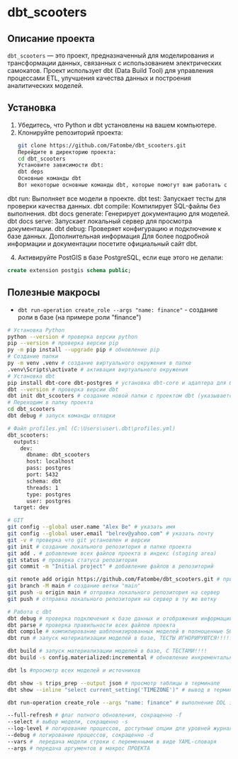 # dbt_scooters

## Описание проекта

`dbt_scooters` — это проект, предназначенный для моделирования и трансформации данных, связанных с использованием электрических самокатов. Проект использует dbt (Data Build Tool) для управления процессами ETL, улучшения качества данных и построения аналитических моделей.

## Установка

1. Убедитесь, что Python и dbt установлены на вашем компьютере.
2. Клонируйте репозиторий проекта:
   ```bash
   git clone https://github.com/Fatombe/dbt_scooters.git
   Перейдите в директорию проекта:
   cd dbt_scooters
   Установите зависимости dbt:
   dbt deps
   Основные команды dbt
   Вот некоторые основные команды dbt, которые помогут вам работать с проектом:
   ```

dbt run: Выполняет все модели в проекте.
dbt test: Запускает тесты для проверки качества данных.
dbt compile: Компилирует SQL-файлы без выполнения.
dbt docs generate: Генерирует документацию для моделей.
dbt docs serve: Запускает локальный сервер для просмотра документации.
dbt debug: Проверяет конфигурацию и подключение к базе данных.
Дополнительная информация
Для более подробной информации и документации посетите официальный сайт dbt.

4. Активируйте PostGIS в базе PostgreSQL, если еще этого не делали:

```sql
create extension postgis schema public;
```

## Полезные макросы

- `dbt run-operation create_role --args "name: finance"` - создание роли в базе (на примере роли "finance")

```bash
# Установка Python
python --version # проверка версии python
pip --version # проверка версии pip
py -m pip install --upgrade pip # обновление pip
# Создание папки
py -m venv .venv # создание виртуального окружения в папке
.venv\Scripts\activate # активация виртуального окружения
# Установка dbt
pip install dbt-core dbt-postgres # установка dbt-core и адаптера для базы данных PostgreSQL
dbt --version # проверка версии dbt
dbt init dbt_scooters # создание новой папки с проектом dbt (указывается данные базы) и файла profiles.yml
# Переходим в папку проекта
cd dbt_scooters
dbt debug # запуск команды отладки
```

```bash
# Файл profiles.yml (C:\Users\user\.dbt\profiles.yml)
dbt_scooters:
  outputs:
    dev:
      dbname: dbt_scooters
      host: localhost
      pass: postgres
      port: 5432
      schema: dbt
      threads: 1
      type: postgres
      user: postgres
  target: dev
```

```bash
# GIT
git config --global user.name "Alex Be" # указать имя
git config --global user.email "belrev@yahoo.com" # указать почту
git -v # проверка что git установлен и версии
git init # создание локального репозитория в папке проекта
git add . # добавление всех файлов проекта в индекс (staging area)
git status # проверка статуса репозитория
git commit -m "Initial project" # добавление файлов в репозиторий

git remote add origin https://github.com/Fatombe/dbt_scooters.git # привязка локального репозитория к серверу
git branch -M main # создание ветки "main"
git push -u origin main # отправка локального репозитория на сервер
git push # отправка локального репозитория на сервер в ту же ветку
```

```bash
# Работа с dbt
dbt debug # проверка подключения к базе данных и отображения информации для целей отладки, такой как достоверность вашего файла проекта, версия dbt и ваша установка любых необходимых зависимостей
dbt parse # проверка правильности всех файлов проекта
dbt compile # компилирование шаблонизированных моделей в полноценные SQL-скрипты
dbt run # запуск материализации моделей в базе, ТЕСТЫ ИГНОРИРУЮТСЯ!!!!!

dbt build # запуск материализации моделей в базе, С ТЕСТАМИ!!!!
dbt build -s config.materialized:incremental # обновление инкрементальных моделей

dbt ls #просмотр всех моделей и источников

dbt show -s trips_prep --output json # просмотр таблицы в терминале
dbt show --inline "select current_setting('TIMEZONE')" # вывод в терминал информации о текущей зоне времени

dbt run-operation create_role --args "name: finance" # выполнение DDL запросов

--full-refresh # флаг полного обновления, сокращенно -f
--select # выбор модели, сокращенно -s
--log-level # логирование процессов, доступные опции для уровней журнала являются debug, info, warn, error или none.
--debug # логирование процессов, сокращенно -d
--vars #  передача модели строки с переменными в виде YAML-словаря
--args # передача аргументов в макрос ПРОЕКТА
```
